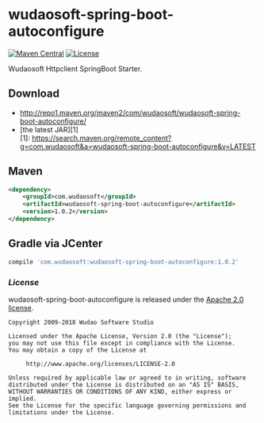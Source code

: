 # wudaosoft-spring-boot-autoconfigure
[![Maven Central](https://maven-badges.herokuapp.com/maven-central/com.wudaosoft/wudaosoft-spring-boot-autoconfigure/badge.svg)](https://maven-badges.herokuapp.com/maven-central/com.wudaosoft/wudaosoft-spring-boot-autoconfigure/)
[![License](https://img.shields.io/badge/license-Apache%202-4EB1BA.svg)](https://www.apache.org/licenses/LICENSE-2.0.html)

Wudaosoft Httpclient SpringBoot Starter.

## Download

- http://repo1.maven.org/maven2/com/wudaosoft/wudaosoft-spring-boot-autoconfigure/  
- [the latest JAR][1]  
[1]: https://search.maven.org/remote_content?g=com.wudaosoft&a=wudaosoft-spring-boot-autoconfigure&v=LATEST

## Maven

```xml
<dependency>
    <groupId>com.wudaosoft</groupId>
    <artifactId>wudaosoft-spring-boot-autoconfigure</artifactId>
    <version>1.0.2</version>
</dependency>
```
## Gradle via JCenter

``` groovy
compile 'com.wudaosoft:wudaosoft-spring-boot-autoconfigure:1.0.2'
```
### *License*

wudaosoft-spring-boot-autoconfigure is released under the [Apache 2.0 license](../LICENSE).

```
Copyright 2009-2018 Wudao Software Studio

Licensed under the Apache License, Version 2.0 (the "License");
you may not use this file except in compliance with the License.
You may obtain a copy of the License at

     http://www.apache.org/licenses/LICENSE-2.0

Unless required by applicable law or agreed to in writing, software
distributed under the License is distributed on an "AS IS" BASIS,
WITHOUT WARRANTIES OR CONDITIONS OF ANY KIND, either express or implied.
See the License for the specific language governing permissions and
limitations under the License.
```
